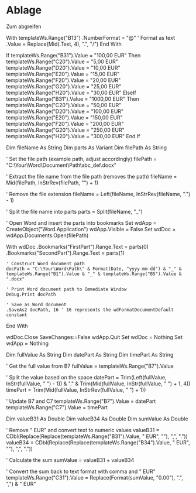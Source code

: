 # Ablage
Zum abgreifen


With templateWs.Range("B13")
    .NumberFormat = "@" ' Format as text
    .Value = Replace(Mid(.Text, 4), ".", "/")
End With






If templateWs.Range("B31").Value = "100,00 EUR" Then
    templateWs.Range("C20").Value = "5,00 EUR"
    templateWs.Range("D20").Value = "10,00 EUR"
    templateWs.Range("E20").Value = "15,00 EUR"
    templateWs.Range("F20").Value = "20,00 EUR"
    templateWs.Range("G20").Value = "25,00 EUR"
    templateWs.Range("H20").Value = "30,00 EUR"
ElseIf templateWs.Range("B31").Value = "1000,00 EUR" Then
    templateWs.Range("C20").Value = "50,00 EUR"
    templateWs.Range("D20").Value = "100,00 EUR"
    templateWs.Range("E20").Value = "150,00 EUR"
    templateWs.Range("F20").Value = "200,00 EUR"
    templateWs.Range("G20").Value = "250,00 EUR"
    templateWs.Range("H20").Value = "300,00 EUR"
End If











Dim fileName As String
Dim parts As Variant
Dim filePath As String

' Set the file path (example path, adjust accordingly)
filePath = "C:\Your\Word\Document\Path\abc_def.docx"

' Extract the file name from the file path (removes the path)
fileName = Mid(filePath, InStrRev(filePath, "\") + 1)

' Remove the file extension
fileName = Left(fileName, InStrRev(fileName, ".") - 1)

' Split the file name into parts
parts = Split(fileName, "_")

' Open Word and insert the parts into bookmarks
Set wdApp = CreateObject("Word.Application")
wdApp.Visible = False
Set wdDoc = wdApp.Documents.Open(filePath)

With wdDoc
    .Bookmarks("FirstPart").Range.Text = parts(0)
    .Bookmarks("SecondPart").Range.Text = parts(1)

    ' Construct Word document path
    docPath = "C:\Your\Word\Path\" & Format(Date, "yyyy-mm-dd") & "_" & templateWs.Range("B1").Value & "_" & templateWs.Range("B5").Value & ".docx"

    ' Print Word document path to Immediate Window
    Debug.Print docPath

    ' Save as Word document
    .SaveAs2 docPath, 16 ' 16 represents the wdFormatDocumentDefault constant
End With

wdDoc.Close SaveChanges:=False
wdApp.Quit
Set wdDoc = Nothing
Set wdApp = Nothing








Dim fullValue As String
Dim datePart As String
Dim timePart As String

' Get the full value from B7
fullValue = templateWs.Range("B7").Value

' Split the value based on the space
datePart = Trim(Left(fullValue, InStr(fullValue, " ") - 1)) & "." & Trim(Mid(fullValue, InStr(fullValue, " ") + 1, 4))
timePart = Trim(Mid(fullValue, InStrRev(fullValue, " ") + 1))

' Update B7 and C7
templateWs.Range("B7").Value = datePart
templateWs.Range("C7").Value = timePart






Dim valueB31 As Double
Dim valueB34 As Double
Dim sumValue As Double

' Remove " EUR" and convert text to numeric values
valueB31 = CDbl(Replace(Replace(templateWs.Range("B31").Value, " EUR", ""), ",", "."))
valueB34 = CDbl(Replace(Replace(templateWs.Range("B34").Value, " EUR", ""), ",", "."))

' Calculate the sum
sumValue = valueB31 + valueB34

' Convert the sum back to text format with comma and " EUR"
templateWs.Range("C31").Value = Replace(Format(sumValue, "0.00"), ".", ",") & " EUR"
